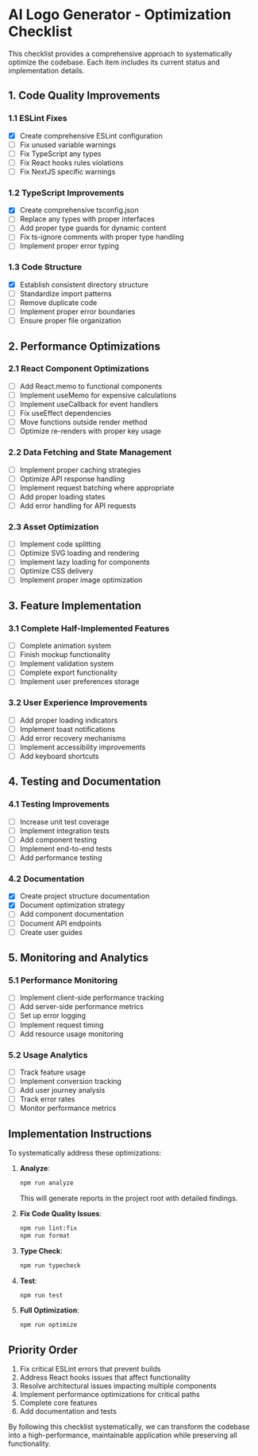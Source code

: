 # AI Logo Generator - Optimization Checklist

This checklist provides a comprehensive approach to systematically optimize the codebase. Each item includes its current status and implementation details.

## 1. Code Quality Improvements

### 1.1 ESLint Fixes

- [x] Create comprehensive ESLint configuration
- [ ] Fix unused variable warnings
- [ ] Fix TypeScript any types
- [ ] Fix React hooks rules violations
- [ ] Fix NextJS specific warnings

### 1.2 TypeScript Improvements

- [x] Create comprehensive tsconfig.json
- [ ] Replace any types with proper interfaces
- [ ] Add proper type guards for dynamic content
- [ ] Fix ts-ignore comments with proper type handling
- [ ] Implement proper error typing

### 1.3 Code Structure

- [x] Establish consistent directory structure
- [ ] Standardize import patterns
- [ ] Remove duplicate code
- [ ] Implement proper error boundaries
- [ ] Ensure proper file organization

## 2. Performance Optimizations

### 2.1 React Component Optimizations

- [ ] Add React.memo to functional components
- [ ] Implement useMemo for expensive calculations
- [ ] Implement useCallback for event handlers
- [ ] Fix useEffect dependencies
- [ ] Move functions outside render method
- [ ] Optimize re-renders with proper key usage

### 2.2 Data Fetching and State Management

- [ ] Implement proper caching strategies
- [ ] Optimize API response handling
- [ ] Implement request batching where appropriate
- [ ] Add proper loading states
- [ ] Add error handling for API requests

### 2.3 Asset Optimization

- [ ] Implement code splitting
- [ ] Optimize SVG loading and rendering
- [ ] Implement lazy loading for components
- [ ] Optimize CSS delivery
- [ ] Implement proper image optimization

## 3. Feature Implementation

### 3.1 Complete Half-Implemented Features

- [ ] Complete animation system
- [ ] Finish mockup functionality
- [ ] Implement validation system
- [ ] Complete export functionality
- [ ] Implement user preferences storage

### 3.2 User Experience Improvements

- [ ] Add proper loading indicators
- [ ] Implement toast notifications
- [ ] Add error recovery mechanisms
- [ ] Implement accessibility improvements
- [ ] Add keyboard shortcuts

## 4. Testing and Documentation

### 4.1 Testing Improvements

- [ ] Increase unit test coverage
- [ ] Implement integration tests
- [ ] Add component testing
- [ ] Implement end-to-end tests
- [ ] Add performance testing

### 4.2 Documentation

- [x] Create project structure documentation
- [x] Document optimization strategy
- [ ] Add component documentation
- [ ] Document API endpoints
- [ ] Create user guides

## 5. Monitoring and Analytics

### 5.1 Performance Monitoring

- [ ] Implement client-side performance tracking
- [ ] Add server-side performance metrics
- [ ] Set up error logging
- [ ] Implement request timing
- [ ] Add resource usage monitoring

### 5.2 Usage Analytics

- [ ] Track feature usage
- [ ] Implement conversion tracking
- [ ] Add user journey analysis
- [ ] Track error rates
- [ ] Monitor performance metrics

## Implementation Instructions

To systematically address these optimizations:

1. **Analyze**:
   ```bash
   npm run analyze
   ```
   This will generate reports in the project root with detailed findings.

2. **Fix Code Quality Issues**:
   ```bash
   npm run lint:fix
   npm run format
   ```

3. **Type Check**:
   ```bash
   npm run typecheck
   ```

4. **Test**:
   ```bash
   npm run test
   ```

5. **Full Optimization**:
   ```bash
   npm run optimize
   ```

## Priority Order

1. Fix critical ESLint errors that prevent builds
2. Address React hooks issues that affect functionality
3. Resolve architectural issues impacting multiple components
4. Implement performance optimizations for critical paths
5. Complete core features
6. Add documentation and tests

By following this checklist systematically, we can transform the codebase into a high-performance, maintainable application while preserving all functionality.